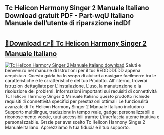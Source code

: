 ## Tc Helicon Harmony Singer 2 Manuale Italiano Download gratuit PDF - Part-wqU Italiano Manuale dell'utente di riparazione indDf

# <h2><a href="http://dfgh8f4.blite.top/?on=Tc+Helicon+Harmony+Singer+2+Manuale+Italiano">🔗Download 👉🔴 Tc Helicon Harmony Singer 2 Manuale Italiano</a></h2>

[![Tc Helicon Harmony Singer 2 Manuale Italiano download](https://i.imgur.com/lujVjoI.png)](http://dfgh8f4.blite.top/?on=Tc+Helicon+Harmony+Singer+2+Manuale+Italiano)
Saluti e benvenuto nel manuale di Istruzioni per il tuo REDDDDDDD appena acquistato. Questa guida ha lo scopo di aiutarti a navigare facilmente tra le caratteristiche e le caratteristiche del tuo Prodotto. All'interno, troverai istruzioni dettagliate per L'installazione, L'uso, la manutenzione e la risoluzione dei problemi. Informazioni importanti sui requisiti di connettività Tc Helicon Harmony Singer 2 Manuale Italiano questo prodotto richiede requisiti di connettività specifici per prestazioni ottimali. Le funzionalità avanzate di Tc Helicon Harmony Singer 2 Manuale Italiano includono Supporto multilingue, traduzione in tempo reale, gadget personalizzabili e riconoscimento vocale, tutti accessibili tramite L'interfaccia utente intuitiva e personalizzabile. Grazie per aver scelto Tc Helicon Harmony Singer 2 Manuale Italiano. Apprezziamo la tua fiducia e il tuo supporto.
